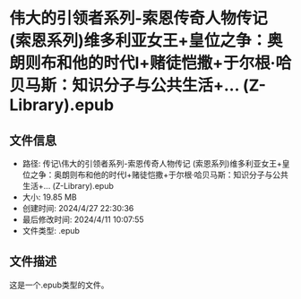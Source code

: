 ﻿# 伟大的引领者系列-索恩传奇人物传记 (索恩系列)维多利亚女王+皇位之争：奥朗则布和他的时代Ⅰ+赌徒恺撒+于尔根·哈贝马斯：知识分子与公共生活+... (Z-Library).epub

## 文件信息
- 路径: 传记\伟大的引领者系列-索恩传奇人物传记 (索恩系列)维多利亚女王+皇位之争：奥朗则布和他的时代Ⅰ+赌徒恺撒+于尔根·哈贝马斯：知识分子与公共生活+... (Z-Library).epub
- 大小: 19.85 MB
- 创建时间: 2024/4/27 22:30:36
- 最后修改时间: 2024/4/11 10:07:55
- 文件类型: .epub

## 文件描述
这是一个.epub类型的文件。

